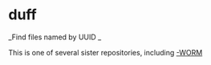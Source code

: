 duff
====

_Find files named by UUID _

This is one of several sister repositories, including [-WORM](https://github.com/dmparrishphd/duff-WORM)
